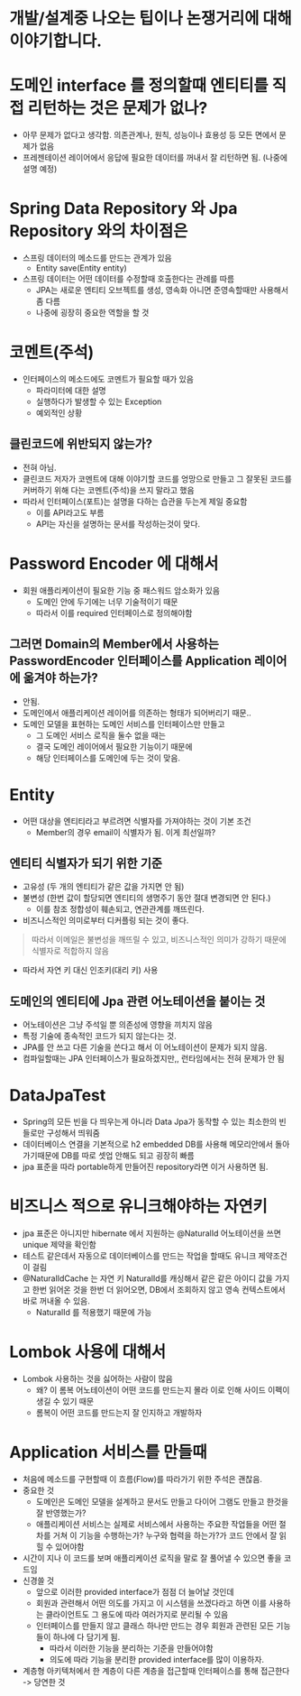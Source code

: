 # 개발/설계중 나오는 팁이나 논쟁거리에 대해 이야기합니다.

# 도메인 interface 를 정의할때 엔티티를 직접 리턴하는 것은 문제가 없나?
- 아무 문제가 없다고 생각함. 의존관계나, 원칙, 성능이나 효용성 등 모든 면에서 문제가 없음
- 프레젠테이션 레이어에서 응답에 필요한 데이터를 꺼내서 잘 리턴하면 됨. (나중에 설명 예정)

# Spring Data Repository 와 Jpa Repository 와의 차이점은
- 스프링 데이터의 메소드를 만드는 관계가 있음
  - Entity save(Entity entity)
- 스프링 데이터는 어떤 데이터를 수정할때 호출한다는 관례를 따름
  - JPA는 새로운 엔티티 오브젝트를 생성, 영속화 아니면 준영속할때만 사용해서 좀 다름
  - 나중에 굉장히 중요한 역할을 할 것

# 코멘트(주석)
- 인터페이스의 메소드에도 코멘트가 필요할 때가 있음
  - 파라미터에 대한 설명
  - 실행하다가 발생할 수 있는 Exception
  - 예외적인 상황
## 클린코드에 위반되지 않는가?
- 전혀 아님. 
- 클린코드 저자가 코멘트에 대해 이야기할 코드를 엉망으로 만들고 그 잘못된 코드를 커버하기 위해 다는 코멘트(주석)을 쓰지 말라고 했음
- 따라서 인터페이스(포트)는 설명을 다하는 습관을 두는게 제일 중요함
  - 이를 API라고도 부름
  - API는 자신을 설명하는 문서를 작성하는것이 맞다.

# Password Encoder 에 대해서
- 회원 애플리케이션이 필요한 기능 중 패스워드 암소화가 있음
  - 도메인 안에 두기에는 너무 기술적이기 때문
  - 따라서 이를 required 인터페이스로 정의해야함
## 그러면 Domain의 Member에서 사용하는 PasswordEncoder 인터페이스를 Application 레이어에 옮겨야 하는가?
- 안됨.
- 도메인에서 애플리케이션 레이어를 의존하는 형태가 되어버리기 때문..
- 도메인 모델을 표현하는 도메인 서비스를 인터페이스만 만들고 
  - 그 도메인 서비스 로직을 둘수 없을 때는 
  - 결국 도메인 레이어에서 필요한 기능이기 때문에 
  - 해당 인터페이스를 도메인에 두는 것이 맞음.


# Entity
- 어떤 대상을 엔티티라고 부르려면 식별자를 가져야하는 것이 기본 조건
  - Member의 경우 email이 식별자가 됨. 이게 최선일까?
## 엔티티 식별자가 되기 위한 기준
- 고유성 (두 개의 엔티티가 같은 값을 가지면 안 됨)
- 불변성 (한번 값이 할당되면 엔티티의 생명주기 동안 절대 변경되면 안 된다.)
  - 이를 참조 정합성이 훼손되고, 연관관계를 깨뜨린다.
- 비즈니스적인 의미로부터 디커플링 되는 것이 좋다.
> 따라서 이메일은 불변성을 깨뜨릴 수 있고, 비즈니스적인 의미가 강하기 때문에 식별자로 적합하지 않음
- 따라서 자연 키 대신 인조키(대리 키) 사용

## 도메인의 엔티티에 Jpa 관련 어노테이션을 붙이는 것
- 어노테이션은 그냥 주석일 뿐 의존성에 영향을 끼치지 않음
- 특정 기술에 종속적인 코드가 되지 않는다는 것.
- JPA를 안 쓰고 다른 기술을 쓴다고 해서 이 어노테이션이 문제가 되지 않음.
- 컴파일할때는 JPA 인터페이스가 필요하겠지만,, 런타임에서는 전혀 문제가 안 됨


# DataJpaTest
- Spring의 모든 빈을 다 띄우는게 아니라 Data Jpa가 동작할 수 있는 최소한의 빈들로만 구성해서 띄워줌
- 데이터베이스 연결을 기본적으로 h2 embedded DB를 사용해 메모리안에서 돌아가기때문에 DB를 따로 셋업 안해도 되고 굉장히 빠름
- jpa 표준을 따라 portable하게 만들어진 repository라면 이거 사용하면 됨.

# 비즈니스 적으로 유니크해야하는 자연키
- jpa 표준은 아니지만 hibernate 에서 지원하는 @NaturalId 어노테이션을 쓰면 unique 제약을 확인함
- 테스트 같은데서 자동으로 데이터베이스를 만드는 작업을 할때도 유니크 제약조건이 걸림
- @NaturalIdCache 는 자연 키 NaturalId를 캐싱해서 같은 같은 아이디 값을 가지고 한번 읽어온 것을 한번 더 읽어오면, DB에서 조회하지 않고 영속 컨텍스트에서 바로 꺼내올 수 있음.
  - NaturalId 를 적용했기 때문에 가능

# Lombok 사용에 대해서
- Lombok 사용하는 것을 싫어하는 사람이 많음
  - 왜? 이 롬복 어노테이션이 어떤 코드를 만드는지 몰라 이로 인해 사이드 이펙이 생길 수 있기 때문
  - 롬복이 어떤 코드를 만드는지 잘 인지하고 개발하자

# Application 서비스를 만들때
- 처음에 메소드를 구현할때 이 흐름(Flow)를 따라가기 위한 주석은 괜찮음.
- 중요한 것
  - 도메인은 도메인 모델을 설계하고 문서도 만들고 다이어 그램도 만들고 한것을 잘 반영했는가?
  - 애플리케이션 서비스는 실제로 서비스에서 사용하는 주요한 작업들을 어떤 절차를 거쳐 이 기능을 수행하는가? 누구와 협력을 하는가?가 코드 안에서 잘 읽힐 수 있어야함
- 시간이 지나 이 코드를 보며 애플리케이션 로직을 말로 잘 풀어낼 수 있으면 좋을 코드임
- 신경쓸 것
  - 앞으로 이러한 provided interface가 점점 더 늘어날 것인데
  - 회원과 관련해서 어떤 의도를 가지고 이 시스템을 쓰겠다라고 하면 이를 사용하는 클라이언트도 그 용도에 따라 여러가지로 분리될 수 있음
  - 인터페이스를 만들지 않고 클래스 하나만 만드는 경우 회원과 관련된 모든 기능들이 하나에 다 담기게 됨.
    - 따라서 이러한 기능을 분리하는 기준을 만들어야함
    - 의도에 따라 기능을 분리한 provided interface를 많이 이용하자.
- 계층형 아키텍처에서 한 계층이 다른 계층을 접근할때 인터페이스를 통해 접근한다 -> 당연한 것
 